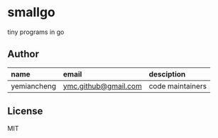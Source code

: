 # smallgo

tiny programs in go

## Author

name|email|desciption
:--|:--|:--
yemiancheng|<ymc.github@gmail.com>|code maintainers|

## License
MIT
